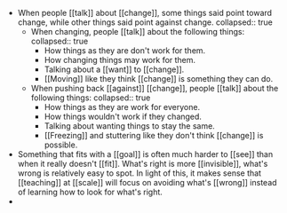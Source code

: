 - When people [[talk]] about [[change]], some things said point toward change, while other things said point against change.
  collapsed:: true
	- When changing, people [[talk]] about the following things:
	  collapsed:: true
		- How things as they are don't work for them.
		- How changing things may work for them.
		- Talking about a [[want]] to [[change]].
		- [[Moving]] like they think [[change]] is something they can do.
	- When pushing back [[against]] [[change]], people [[talk]] about the following things:
	  collapsed:: true
		- How things as they are work for everyone.
		- How things wouldn't work if they changed.
		- Talking about wanting things to stay the same.
		- [[Freezing]] and stuttering like they don't think [[change]] is possible.
- Something that fits with a [[goal]] is often much harder to [[see]] than when it really doesn't [[fit]]. What's right is more [[invisible]], what's wrong is relatively easy to spot. In light of this, it makes sense that [[teaching]] at [[scale]] will focus on avoiding what's [[wrong]] instead of learning how to look for what's right.
-